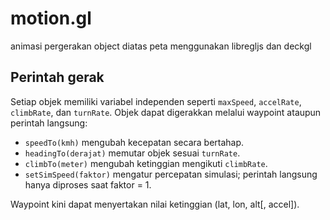 # motion.gl
animasi pergerakan object diatas peta menggunakan libregljs dan deckgl

## Perintah gerak
Setiap objek memiliki variabel independen seperti `maxSpeed`, `accelRate`, `climbRate`, dan `turnRate`.
Objek dapat digerakkan melalui waypoint ataupun perintah langsung:

- `speedTo(kmh)` mengubah kecepatan secara bertahap.
- `headingTo(derajat)` memutar objek sesuai `turnRate`.
- `climbTo(meter)` mengubah ketinggian mengikuti `climbRate`.
- `setSimSpeed(faktor)` mengatur percepatan simulasi; perintah langsung hanya diproses saat faktor = 1.

Waypoint kini dapat menyertakan nilai ketinggian (lat, lon, alt[, accel]).
